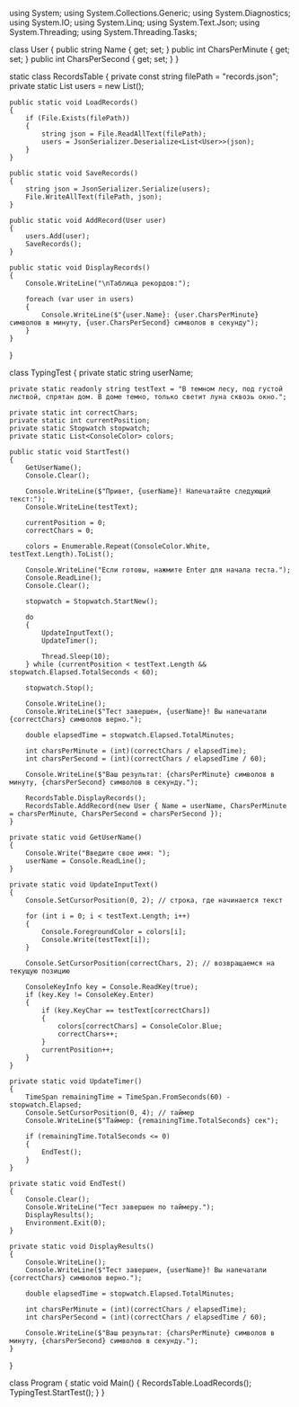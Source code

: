 using System;
using System.Collections.Generic;
using System.Diagnostics;
using System.IO;
using System.Linq;
using System.Text.Json;
using System.Threading;
using System.Threading.Tasks;

class User
{
    public string Name { get; set; }
    public int CharsPerMinute { get; set; }
    public int CharsPerSecond { get; set; }
}

static class RecordsTable
{
    private const string filePath = "records.json";
    private static List<User> users = new List<User>();

    public static void LoadRecords()
    {
        if (File.Exists(filePath))
        {
            string json = File.ReadAllText(filePath);
            users = JsonSerializer.Deserialize<List<User>>(json);
        }
    }

    public static void SaveRecords()
    {
        string json = JsonSerializer.Serialize(users);
        File.WriteAllText(filePath, json);
    }

    public static void AddRecord(User user)
    {
        users.Add(user);
        SaveRecords();
    }

    public static void DisplayRecords()
    {
        Console.WriteLine("\nТаблица рекордов:");

        foreach (var user in users)
        {
            Console.WriteLine($"{user.Name}: {user.CharsPerMinute} символов в минуту, {user.CharsPerSecond} символов в секунду");
        }
    }
}

class TypingTest
{
    private static string userName;

    private static readonly string testText = "В темном лесу, под густой листвой, спрятан дом. В доме темно, только светит луна сквозь окно.";

    private static int correctChars;
    private static int currentPosition;
    private static Stopwatch stopwatch;
    private static List<ConsoleColor> colors;

    public static void StartTest()
    {
        GetUserName();
        Console.Clear();

        Console.WriteLine($"Привет, {userName}! Напечатайте следующий текст:");
        Console.WriteLine(testText);

        currentPosition = 0;
        correctChars = 0;

        colors = Enumerable.Repeat(ConsoleColor.White, testText.Length).ToList();

        Console.WriteLine("Если готовы, нажмите Enter для начала теста.");
        Console.ReadLine();
        Console.Clear();

        stopwatch = Stopwatch.StartNew();

        do
        {
            UpdateInputText();
            UpdateTimer();

            Thread.Sleep(10); 
        } while (currentPosition < testText.Length && stopwatch.Elapsed.TotalSeconds < 60);

        stopwatch.Stop();

        Console.WriteLine(); 
        Console.WriteLine($"Тест завершен, {userName}! Вы напечатали {correctChars} символов верно.");

        double elapsedTime = stopwatch.Elapsed.TotalMinutes;

        int charsPerMinute = (int)(correctChars / elapsedTime);
        int charsPerSecond = (int)(correctChars / elapsedTime / 60);

        Console.WriteLine($"Ваш результат: {charsPerMinute} символов в минуту, {charsPerSecond} символов в секунду.");

        RecordsTable.DisplayRecords();
        RecordsTable.AddRecord(new User { Name = userName, CharsPerMinute = charsPerMinute, CharsPerSecond = charsPerSecond });
    }

    private static void GetUserName()
    {
        Console.Write("Введите свое имя: ");
        userName = Console.ReadLine();
    }

    private static void UpdateInputText()
    {
        Console.SetCursorPosition(0, 2); // строка, где начинается текст

        for (int i = 0; i < testText.Length; i++)
        {
            Console.ForegroundColor = colors[i];
            Console.Write(testText[i]);
        }

        Console.SetCursorPosition(correctChars, 2); // возвращаемся на текущую позицию

        ConsoleKeyInfo key = Console.ReadKey(true);
        if (key.Key != ConsoleKey.Enter)
        {
            if (key.KeyChar == testText[correctChars])
            {
                colors[correctChars] = ConsoleColor.Blue;
                correctChars++;
            }
            currentPosition++;
        }
    }

    private static void UpdateTimer()
    {
        TimeSpan remainingTime = TimeSpan.FromSeconds(60) - stopwatch.Elapsed;
        Console.SetCursorPosition(0, 4); // таймер
        Console.WriteLine($"Таймер: {remainingTime.TotalSeconds} сек");

        if (remainingTime.TotalSeconds <= 0)
        {
            EndTest();
        }
    }

    private static void EndTest()
    {
        Console.Clear();
        Console.WriteLine("Тест завершен по таймеру.");
        DisplayResults();
        Environment.Exit(0);
    }

    private static void DisplayResults()
    {
        Console.WriteLine(); 
        Console.WriteLine($"Тест завершен, {userName}! Вы напечатали {correctChars} символов верно.");

        double elapsedTime = stopwatch.Elapsed.TotalMinutes;

        int charsPerMinute = (int)(correctChars / elapsedTime);
        int charsPerSecond = (int)(correctChars / elapsedTime / 60);

        Console.WriteLine($"Ваш результат: {charsPerMinute} символов в минуту, {charsPerSecond} символов в секунду.");
    }
}

class Program
{
    static void Main()
    {
        RecordsTable.LoadRecords();
        TypingTest.StartTest();
    }
}
